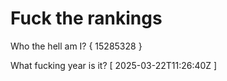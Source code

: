 # Fuck the rankings

Who the hell am I?
{ 15285328 }

What fucking year is it?
[ 2025-03-22T11:26:40Z ]
